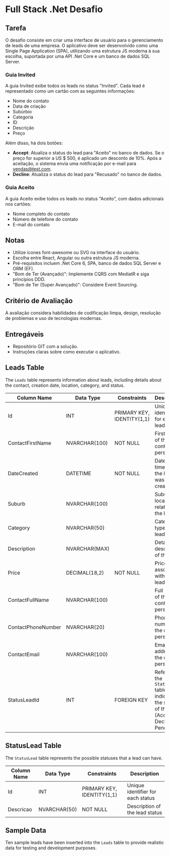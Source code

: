 # Full Stack .Net Desafio

## Tarefa

O desafio consiste em criar uma interface de usuário para o gerenciamento de leads de uma empresa. O aplicativo deve ser desenvolvido como uma Single Page Application (SPA), utilizando uma estrutura JS moderna à sua escolha, suportada por uma API .Net Core e um banco de dados SQL Server.

### Guia Invited

A guia Invited exibe todos os leads no status "Invited". Cada lead é representado como um cartão com as seguintes informações:
- Nome do contato
- Data de criação
- Subúrbio
- Categoria
- ID
- Descrição
- Preço

Além disso, há dois botões:
- **Accept**: Atualiza o status do lead para "Aceito" no banco de dados. Se o preço for superior a US $ 500, é aplicado um desconto de 10%. Após a aceitação, o sistema envia uma notificação por e-mail para vendas@test.com.
- **Decline**: Atualiza o status do lead para "Recusado" no banco de dados.

### Guia Aceito

A guia Aceito exibe todos os leads no status "Aceito", com dados adicionais nos cartões:
- Nome completo do contato
- Número de telefone do contato
- E-mail do contato

## Notas

- Utilize ícones font-awesome ou SVG na interface do usuário.
- Escolha entre React, Angular ou outra estrutura JS moderna.
- Pré-requisitos incluem .Net Core 6, SPA, banco de dados SQL Server e ORM (EF).
- "Bom de Ter (Avançado)": Implemente CQRS com MediatR e siga princípios DDD.
- "Bom de Ter (Super Avançado)": Considere Event Sourcing.

## Critério de Avaliação

A avaliação considera habilidades de codificação limpa, design, resolução de problemas e uso de tecnologias modernas.

## Entregáveis

- Repositório GIT com a solução.
- Instruções claras sobre como executar o aplicativo.

## Leads Table

The `Leads` table represents information about leads, including details about the contact, creation date, location, category, and status.

| Column Name          | Data Type         | Constraints                   | Description                                              |
|----------------------|-------------------|-------------------------------|----------------------------------------------------------|
| Id                   | INT               | PRIMARY KEY, IDENTITY(1,1)    | Unique identifier for each lead                           |
| ContactFirstName     | NVARCHAR(100)     | NOT NULL                      | First name of the contact person                          |
| DateCreated          | DATETIME          | NOT NULL                      | Date and time when the lead was created                   |
| Suburb               | NVARCHAR(100)     |                               | Suburb or location related to the lead                    |
| Category             | NVARCHAR(50)      |                               | Category or type of the lead                              |
| Description          | NVARCHAR(MAX)     |                               | Detailed description of the lead                         |
| Price                | DECIMAL(18,2)     | NOT NULL                      | Price associated with the lead                            |
| ContactFullName      | NVARCHAR(100)     |                               | Full name of the contact person                           |
| ContactPhoneNumber   | NVARCHAR(20)      |                               | Phone number of the contact person                        |
| ContactEmail         | NVARCHAR(100)     |                               | Email address of the contact person                       |
| StatusLeadId         | INT               | FOREIGN KEY                   | References the `StatusLead` table, indicating the status of the lead (Accepted, Declined, Pending) |

## StatusLead Table

The `StatusLead` table represents the possible statuses that a lead can have.

| Column Name | Data Type    | Constraints                   | Description                           |
|-------------|--------------|-------------------------------|---------------------------------------|
| Id          | INT          | PRIMARY KEY, IDENTITY(1,1)    | Unique identifier for each status     |
| Descricao   | NVARCHAR(50) | NOT NULL                      | Description of the lead status        |

## Sample Data

Ten sample leads have been inserted into the `Leads` table to provide realistic data for testing and development purposes.

